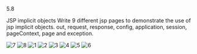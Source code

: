 5.8

JSP implicit objects
Write 9 different jsp pages to demonstrate the use of jsp implicit objects. 
out, request, response, config, application, session, pageContext, page and exception.

![7](https://cloud.githubusercontent.com/assets/16977137/14416826/208f2b80-ffcc-11e5-85f8-479c5c228959.PNG)
![8](https://cloud.githubusercontent.com/assets/16977137/14416827/2091892a-ffcc-11e5-9a95-5d03a9cacce3.PNG)
![1](https://cloud.githubusercontent.com/assets/16977137/14416828/209492e6-ffcc-11e5-832a-6bd35d9ba865.PNG)
![2](https://cloud.githubusercontent.com/assets/16977137/14416829/2097209c-ffcc-11e5-9f32-f1af7bf57e33.PNG)
![3](https://cloud.githubusercontent.com/assets/16977137/14416830/20ae2bde-ffcc-11e5-969b-390b60853c1e.PNG)
![4](https://cloud.githubusercontent.com/assets/16977137/14416831/20b1fc96-ffcc-11e5-9a32-d774db645fd2.PNG)
![5](https://cloud.githubusercontent.com/assets/16977137/14416832/20c1bc8a-ffcc-11e5-9bfb-9148ae456c26.PNG)
![6](https://cloud.githubusercontent.com/assets/16977137/14416833/20c6395e-ffcc-11e5-85ea-1e35ca4eb231.PNG)
